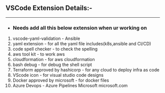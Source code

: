 ## VSCode Extension Details:-
---


* ### Needs add all this below extension when ur working on 

1. vscode-yaml-validation - Ansible
3. yaml extension - for all the yaml file includes(k8s,ansible and CI/CD)
4. code spell checker - to check the spelling
5. aws tool kit  - to work aws 
6. cloudformation - for aws cloudformation 
7. bash debug - for debug the shell script 
8. Terraform approved by hashicorp - for any cloud to deploy infra as code
9. VScode icon - for visual studio code designs
10. Docker approved by microsoft - for docker files
11. Azure Devops - Azure Pipelines Microsoft microsoft.com







